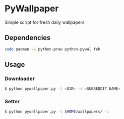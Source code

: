 # PyWallpaper
Simple script for fresh daily wallpapers

## Dependencies
```bash
sudo pacman -S python-praw python-pywal feh
```

## Usage

### Downloader
```bash
$ python pywallpaper.py -l <DIR> -r <SUBREDDIT NAME>
```

### Setter
```bash
$ python pywallpaper.py -l $HOME/wallpapers/ -i
```

